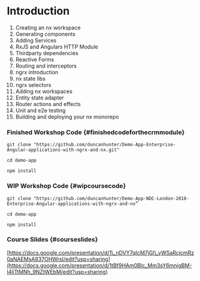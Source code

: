 # Introduction

1. Creating an nx workspace
2. Generating components
3. Adding Services
4. RxJS and Angulars HTTP Module
5. Thirdparty dependencies
6. Reactive Forms
7. Routing and interceptors
8. ngrx introduction
9. nx state libs
10. ngrx selectors
11. Adding nx workspaces
12. Entity state adapter
13. Router actions and effects
14. Unit and e2e testing
15. Building and deploying your nx monorepo

### Finished Workshop Code {#finishedcodeforthecrmmodule}

```
git clone "https://github.com/duncanhunter/Demo-App-Enterprise-Angular-applications-with-ngrx-and-nx.git"

cd demo-app

npm install
```

### WIP Workshop Code {#wipcoursecode}

```
git clone "https://github.com/duncanhunter/Demo-App-NDC-London-2018-Enterprise-Angular-applications-with-ngrx-and-nx”

cd demo-app

npm install
```

### Course Slides {#courseslides}

[https://docs.google.com/presentation/d/1\_nDVY7qIcM7jGI\_yWSaRcjcmRz0aNAEMsA837OHWrsI/edit?usp=sharing](https://docs.google.com/presentation/d/1tBf9HAm0Blc_Mm3sY6mnjgBM-l4ljTtMNh_9NZtWEbM/edit?usp=sharing)

